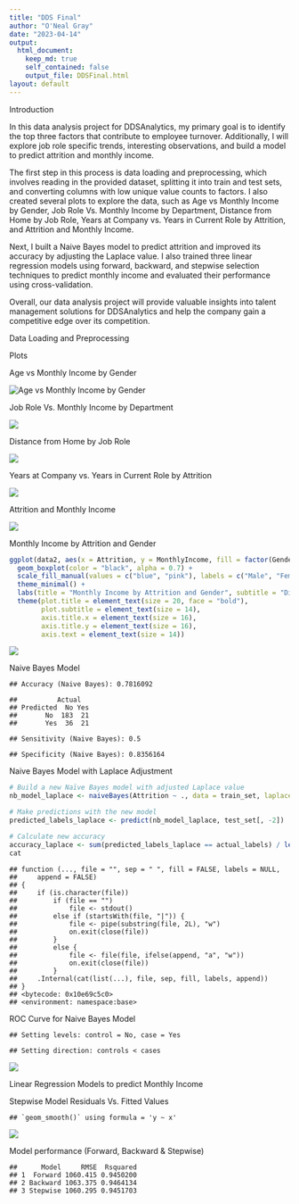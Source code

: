 ```yaml
---
title: "DDS Final"
author: "O'Neal Gray"
date: "2023-04-14"
output:
  html_document:
    keep_md: true
    self_contained: false
    output_file: DDSFinal.html
layout: default
---
```




Introduction

In this data analysis project for DDSAnalytics, my primary goal is to identify the top three factors that contribute to employee turnover. Additionally, I will explore job role specific trends, interesting observations, and build a model to predict attrition and monthly income.

The first step in this process is data loading and preprocessing, which involves reading in the provided dataset, splitting it into train and test sets, and converting columns with low unique value counts to factors. I also created several plots to explore the data, such as Age vs Monthly Income by Gender, Job Role Vs. Monthly Income by Department, Distance from Home by Job Role, Years at Company vs. Years in Current Role by Attrition, and Attrition and Monthly Income.

Next, I built a Naive Bayes model to predict attrition and improved its accuracy by adjusting the Laplace value. I also trained three linear regression models using forward, backward, and stepwise selection techniques to predict monthly income and evaluated their performance using cross-validation.

Overall, our data analysis project will provide valuable insights into talent management solutions for DDSAnalytics and help the company gain a competitive edge over its competition.

Data Loading and Preprocessing



Plots

Age vs Monthly Income by Gender

![Age vs Monthly Income by Gender](test_files/figure-html/AgeVsMonthlyIncomeByGender-1.png)

Job Role Vs. Monthly Income by Department

![](test_files/figure-html/job_role_vs_MIBYDEP-1.png)<!-- -->

Distance from Home by Job Role

![](test_files/figure-html/distance-1.png)<!-- -->

Years at Company vs. Years in Current Role by Attrition

![](test_files/figure-html/years_at_company-1.png)<!-- -->

Attrition and Monthly Income

![](test_files/figure-html/attrition_monthly_income-1.png)<!-- -->

Monthly Income by Attrition and Gender


```r
ggplot(data2, aes(x = Attrition, y = MonthlyIncome, fill = factor(Gender))) +
  geom_boxplot(color = "black", alpha = 0.7) +
  scale_fill_manual(values = c("blue", "pink"), labels = c("Male", "Female")) +
  theme_minimal() +
  labs(title = "Monthly Income by Attrition and Gender", subtitle = "Distribution of Monthly Income by Attrition Status and Gender", x = "Attrition Status", y = "Monthly Income (USD)", fill = "Gender") +
  theme(plot.title = element_text(size = 20, face = "bold"),
        plot.subtitle = element_text(size = 14),
        axis.title.x = element_text(size = 16),
        axis.title.y = element_text(size = 16),
        axis.text = element_text(size = 14))
```

![](test_files/figure-html/monthly_income_att_gender-1.png)<!-- -->

Naive Bayes Model


```
## Accuracy (Naive Bayes): 0.7816092
```

```
##          Actual
## Predicted  No Yes
##       No  183  21
##       Yes  36  21
```

```
## Sensitivity (Naive Bayes): 0.5
```

```
## Specificity (Naive Bayes): 0.8356164
```

Naive Bayes Model with Laplace Adjustment


```r
# Build a new Naïve Bayes model with adjusted Laplace value
nb_model_laplace <- naiveBayes(Attrition ~ ., data = train_set, laplace = 2)

# Make predictions with the new model
predicted_labels_laplace <- predict(nb_model_laplace, test_set[, -2])

# Calculate new accuracy
accuracy_laplace <- sum(predicted_labels_laplace == actual_labels) / length(actual_labels)
cat
```

```
## function (..., file = "", sep = " ", fill = FALSE, labels = NULL, 
##     append = FALSE) 
## {
##     if (is.character(file)) 
##         if (file == "") 
##             file <- stdout()
##         else if (startsWith(file, "|")) {
##             file <- pipe(substring(file, 2L), "w")
##             on.exit(close(file))
##         }
##         else {
##             file <- file(file, ifelse(append, "a", "w"))
##             on.exit(close(file))
##         }
##     .Internal(cat(list(...), file, sep, fill, labels, append))
## }
## <bytecode: 0x10e69c5c0>
## <environment: namespace:base>
```

ROC Curve for Naive Bayes Model


```
## Setting levels: control = No, case = Yes
```

```
## Setting direction: controls < cases
```

![](test_files/figure-html/roc_curve-1.png)<!-- -->

Linear Regression Models to predict Monthly Income



Stepwise Model Residuals Vs. Fitted Values


```
## `geom_smooth()` using formula = 'y ~ x'
```

![](test_files/figure-html/ggplot_stepwise-1.png)<!-- -->

Model performance (Forward, Backward & Stepwise)


```
##      Model     RMSE  Rsquared
## 1  Forward 1060.415 0.9450200
## 2 Backward 1063.375 0.9464134
## 3 Stepwise 1060.295 0.9451703
```

